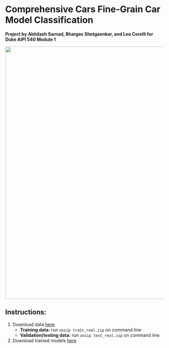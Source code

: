 # Comprehensive Cars Fine-Grain Car Model Classification
**Project by Abhilash Sarnad, Bhargav Shetgaonkar, and Leo Corelli for Duke AIPI 540 Module 1**
<p align="center"><img align="center" width="800px" src="https://github.com/leocorelli/ComputerVisionProject/blob/main/CompCars.png"></p>


## Instructions: 
1) Download data [here](https://duke.box.com/s/jru8ykcob3xfhkzm3hemk4s76hxnxbaf) 
    - **Training data:** run ```unzip train_real.zip``` on command line
    - **Validation/testing data:** run ```unzip test_real.zip``` on command line
2) Download trained models [here](https://duke.box.com/s/pd98gb8064ylm8qs13khil4ndd3865w7)
